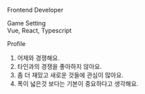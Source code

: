 Frontend Developer 

Game Setting <br />
Vue, React, Typescript 

Profile 

1. 어제와 경쟁해요.
2. 타인과의 경쟁을 좋아하지 않아요.
3. 좀 더 재밌고 새로운 것들에 관심이 많아요.
4. 폭이 넓은것 보다는 기본이 중요하다고 생각해요.
